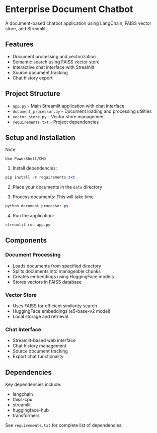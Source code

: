 # Enterprise Document Chatbot

A document-based chatbot application using LangChain, FAISS vector store, and Streamlit.

## Features

- Document processing and vectorization
- Semantic search using FAISS vector store
- Interactive chat interface with Streamlit
- Source document tracking
- Chat history export

## Project Structure

- `app.py` - Main Streamlit application with chat interface
- `document_processor.py` - Document loading and processing utilities
- `vector_store.py` - Vector store management
- `requirements.txt` - Project dependencies

## Setup and Installation
Note:
```
Use PowerShell/CMD
```

1. Install dependencies:
```PowerShell
pip install -r requirements.txt
```

2. Place your documents in the `data` directory

3. Process documents: This will take time
```PowerShell
python document_processor.py
```

4. Run the application:
```PowerShell
streamlit run app.py
```

## Components

### Document Processing
- Loads documents from specified directory
- Splits documents into manageable chunks
- Creates embeddings using HuggingFace models
- Stores vectors in FAISS database

### Vector Store
- Uses FAISS for efficient similarity search
- HuggingFace embeddings (e5-base-v2 model)
- Local storage and retrieval

### Chat Interface
- Streamlit-based web interface
- Chat history management
- Source document tracking
- Export chat functionality

## Dependencies

Key dependencies include:
- langchain
- faiss-cpu
- streamlit
- huggingface-hub
- transformers

See `requirements.txt` for complete list of dependencies.
